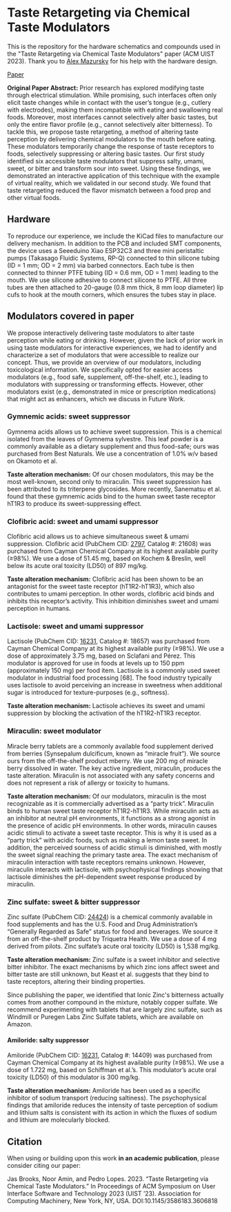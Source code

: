 # Taste Retargeting via Chemical Taste Modulators
This is the repository for the hardware schematics and compounds used in the "Taste Retargeting via Chemical Taste Modulators" paper (ACM UIST 2023). Thank you to [Alex Mazursky](https://www.alexmazursky.com/) for his help with the hardware design.

[Paper](https://lab.plopes.org/published/2023-UIST-TasteRetargeting-AuthorCopy.pdf)

**Original Paper Abstract:** Prior research has explored modifying taste through electrical stimulation. While promising, such interfaces often only elicit taste changes while in contact with the user’s tongue (e.g., cutlery with electrodes), making them incompatible with eating and swallowing real foods. Moreover, most interfaces cannot selectively alter basic tastes, but only the entire flavor profile (e.g., cannot selectively alter bitterness). To tackle this, we propose taste retargeting, a method of altering taste perception by delivering chemical modulators to the mouth before eating. These modulators temporarily change the response of taste receptors to foods, selectively suppressing or altering basic tastes. Our first study identified six accessible taste modulators that suppress salty, umami, sweet, or bitter and transform sour into sweet. Using these findings, we demonstrated an interactive application of this technique with the example of virtual reality, which we validated in our second study. We found that taste retargeting reduced the flavor mismatch between a food prop and other virtual foods.

## Hardware
To reproduce our experience, we include the KiCad files to manufacture our delivery mechanism. In addition to the PCB and included SMT components, the device uses a Seeeduino Xiao ESP32C3 and three mini peristaltic pumps (Takasago Fluidic Systems, RP-Q) connected to thin silicone tubing (ID = 1 mm; OD = 2 mm) via barbed connectors. Each tube is then connected to thinner PTFE tubing (ID = 0.6 mm, OD = 1 mm) leading to the mouth. We use silicone adhesive to connect silicone to PTFE. All three tubes are then attached to 20-gauge (0.8 mm thick, 8 mm loop diameter) lip cufs to hook at the mouth corners, which ensures the tubes stay in place.

## Modulators covered in paper
We propose interactively delivering taste modulators to alter taste perception while eating or drinking. However, given the lack of prior work in using taste modulators for interactive experiences, we had to identify and characterize a set of modulators that were accessible to realize our concept. Thus, we provide an overview of our modulators, including toxicological information. We specifically opted for easier access modulators (e.g., food safe, supplement, off-the-shelf, etc.), leading to modulators with suppressing or transforming effects. However, other modulators exist (e.g., demonstrated in mice or prescription medications) that might act as enhancers, which we discuss in Future Work.

### Gymnemic acids: sweet suppressor
Gymnema acids allows us to achieve sweet suppression. This is a chemical isolated from the leaves of Gymnema sylvestre. This leaf powder is a commonly available as a dietary supplement and thus food-safe; ours was purchased from Best Naturals. We use a concentration of 1.0% w/v based on Okamoto et al.

**Taste alteration mechanism:** Of our chosen modulators, this may be the most well-known, second only to miraculin. This sweet suppression has been attributed to its triterpene glycosides. More recently, Sanematsu et al. found that these gymnemic acids bind to the human sweet taste receptor hT1R3 to produce its sweet-suppressing effect.

### Clofibric acid: sweet and umami suppressor
Clofibric acid allows us to achieve simultaneous sweet & umami suppression. Clofibric acid (PubChem CID: [2797](https://pubchem.ncbi.nlm.nih.gov/compound/2797), Catalog #: 21608) was purchased from Cayman Chemical Company at its highest available purity (≥98%). We use a dose of 51.45 mg, based on Kochem & Breslin, well below its acute oral toxicity (LD50) of 897 mg/kg.

**Taste alteration mechanism:** Clofibric acid has been shown to be an antagonist for the sweet taste receptor (hT1R2-hT1R3), which also contributes to umami perception. In other words, clofibric acid binds and inhibits this receptor’s activity. This inhibition diminishes sweet and umami perception in humans.

### Lactisole: sweet and umami suppressor
Lactisole (PubChem CID: [16231](https://pubchem.ncbi.nlm.nih.gov/compound/16231), Catalog #: 18657) was purchased from Cayman Chemical Company at its highest available purity (≥98%). We use a dose of approximately 3.75 mg, based on Sclafani and Pérez. This modulator is approved for use in foods at levels up to 150 ppm (approximately 150 mg) per food item. Lactisole is a commonly used sweet modulator in industrial food processing [68]. The food industry typically uses lactisole to avoid perceiving an increase in sweetness when additional sugar is introduced for texture-purposes (e.g., softness).

**Taste alteration mechanism:** Lactisole achieves its sweet and umami suppression by blocking the activation of the hT1R2-hT1R3 receptor.

### Miraculin: sweet modulator
Miracle berry tablets are a commonly available food supplement derived from berries (Synsepalum dulcificum, known as “miracle fruit”). We source ours from the off-the-shelf product mberry. We use 200 mg of miracle berry dissolved in water. The key active ingredient, miraculin, produces the taste alteration. Miraculin is not associated with any safety concerns and does not represent a risk of allergy or toxicity to humans.

**Taste alteration mechanism:** Of our modulators, miraculin is the most recognizable as it is commercially advertised as a “party trick”. Miraculin binds to human sweet taste receptor hT1R2-hT1R3. While miraculin acts as an inhibitor at neutral pH environments, it functions as a strong agonist in the presence of acidic pH environments. In other words, miraculin causes acidic stimuli to activate a sweet taste receptor. This is why it is used as a “party trick” with acidic foods, such as making a lemon taste sweet. In addition, the perceived sourness of acidic stimuli is diminished, with mostly the sweet signal reaching the primary taste area. The exact mechanism of miraculin interaction with taste receptors remains unknown. However, miraculin interacts with lactisole, with psychophysical findings showing that lactisole diminishes the pH-dependent sweet response produced by miraculin.

### Zinc sulfate: sweet & bitter suppressor
Zinc sulfate (PubChem CID: [24424](https://pubchem.ncbi.nlm.nih.gov/compound/24424)) is a chemical commonly available in food supplements and has the U.S. Food and Drug Administration’s “Generally Regarded as Safe” status for food and beverages. We source it from an off-the-shelf product by Triquetra Health. We use a dose of 4 mg derived from pilots. Zinc sulfate’s acute oral toxicity (LD50) is 1,538 mg/kg.

**Taste alteration mechanism:** Zinc sulfate is a sweet inhibitor and selective bitter inhibitor. The exact mechanisms by which zinc ions affect sweet and bitter taste are still unknown, but Keast et al. suggests that they bind to taste receptors, altering their binding properties.

Since publishing the paper, we identified that Ionic Zinc's bitterness actually comes from another compound in the mixture, notably copper sulfate. We recommend experimenting with tablets that are largely zinc sulfate, such as Windmill or Puregen Labs Zinc Sulfate tablets, which are available on Amazon.

#### Amiloride: salty suppressor
Amiloride (PubChem CID: [16231](https://pubchem.ncbi.nlm.nih.gov/compound/16231), Catalog #: 14409) was purchased from Cayman Chemical Company at its highest available purity (≥98%). We use a dose of 1.722 mg, based on Schiffman et al.’s. This modulator’s acute oral toxicity (LD50) of this modulator is 300 mg/kg.

**Taste alteration mechanism:** Amiloride has been used as a specific inhibitor of sodium transport (reducing saltiness). The psychophysical findings that amiloride reduces the intensity of taste perception of sodium and lithium salts is consistent with its action in which the fluxes of sodium and lithium are molecularly blocked.


## Citation
When using or building upon this work **in an academic publication**, please consider citing our paper:

Jas Brooks, Noor Amin, and Pedro Lopes. 2023. “Taste Retargeting via Chemical Taste Modulators.” In Proceedings of ACM Symposium on User Interface Software and Technology 2023 (UIST ’23). Association for Computing Machinery, New York, NY, USA. DOI:10.1145/3586183.3606818

